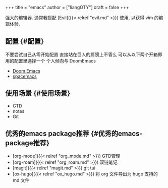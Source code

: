 +++
title = "emacs"
author = ["liangGTY"]
draft = false
+++

强大的编辑器. 通常我搭配 [Evil]({{< relref "evil.md" >}}) 使用, 以获得 vim 的编辑体验.


## 配置 {#配置}

不要尝试自己从零开始配置 直接站在巨人的肩膀上不香么 可以从以下两个开箱即用的配置里选择一个 个人倾向与 DoomEmacs

-   [Doom Emacs](https://github.com/doomemacs/doomemacs)
-   [spacemacs](https://www.spacemacs.org/)


## 使用场景 {#使用场景}

-   GTD
-   notes
-   Git


## 优秀的emacs package推荐 {#优秀的emacs-package推荐}

-   [org-mode]({{< relref "org_mode.md" >}}) GTD管理
-   [org-roam]({{< relref "org_roam.md" >}}) 双链笔记
-   [magit]({{< relref "magit.md" >}}) git tui
-   [ox-hugo]({{< relref "ox_hugo.md" >}}) 将 org 文件导出为 hugo 支持的 md 文件
